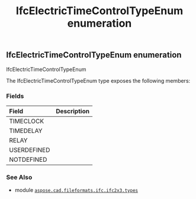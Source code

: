 ﻿---
title: IfcElectricTimeControlTypeEnum enumeration
second_title: Aspose.CAD for Python via .NET API References
description: 
type: docs
weight: 2230
url: /python-net/aspose.cad.fileformats.ifc.ifc2x3.types/ifcelectrictimecontroltypeenum/
is_root: false
---

## IfcElectricTimeControlTypeEnum enumeration

IfcElectricTimeControlTypeEnum



The IfcElectricTimeControlTypeEnum type exposes the following members:

### Fields
| Field | Description |
| :- | :- |
| TIMECLOCK |  |
| TIMEDELAY |  |
| RELAY |  |
| USERDEFINED |  |
| NOTDEFINED |  |



### See Also
* module [`aspose.cad.fileformats.ifc.ifc2x3.types`](..)
